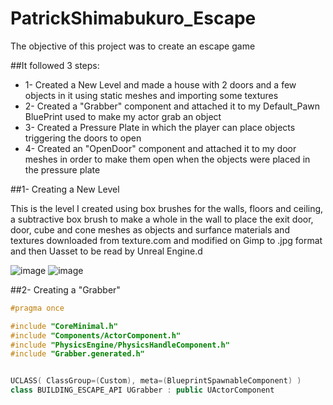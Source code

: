# PatrickShimabukuro_Escape

The objective of this project was to create an escape game

##It followed 3 steps:
- 1- Created a New Level and made a house with 2 doors and a few objects in it using static meshes and importing some textures
- 2- Created a "Grabber" component and attached it to my Default_Pawn BluePrint used to make my actor grab an object
- 3- Created a Pressure Plate in which the player can place objects triggering the doors to open
- 4- Created an "OpenDoor" component and attached it to my door meshes in order to make them open when the objects were placed in the pressure plate


##1- Creating a New Level

This is the level I created using box brushes for the walls, floors and ceiling, a subtractive box brush to make a whole in the wall to place the exit door, door, cube and cone meshes as objects and surfance materials and textures downloaded from texture.com and modified on Gimp to .jpg format and then Uasset to be read by Unreal Engine.d

![image](https://user-images.githubusercontent.com/12215115/151789894-9fba1a15-c4a4-431a-a882-831f26c479d8.png)
![image](https://user-images.githubusercontent.com/12215115/151789991-2fedec59-011f-4b6b-a88b-295235c4bf56.png)

##2- Creating a "Grabber"

```cpp
#pragma once

#include "CoreMinimal.h"
#include "Components/ActorComponent.h"
#include "PhysicsEngine/PhysicsHandleComponent.h"
#include "Grabber.generated.h"


UCLASS( ClassGroup=(Custom), meta=(BlueprintSpawnableComponent) )
class BUILDING_ESCAPE_API UGrabber : public UActorComponent

```
